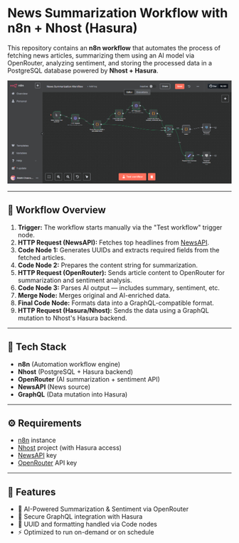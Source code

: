 # News Summarization Workflow with n8n + Nhost (Hasura)

This repository contains an **n8n workflow** that automates the process of fetching news articles, summarizing them using an AI model via OpenRouter, analyzing sentiment, and storing the processed data in a PostgreSQL database powered by **Nhost + Hasura**.

![Workflow Screenshot](./news-summarization.png)

---

## 🧠 Workflow Overview

1. **Trigger:** The workflow starts manually via the "Test workflow" trigger node.
2. **HTTP Request (NewsAPI):** Fetches top headlines from [NewsAPI](https://newsapi.org).
3. **Code Node 1:** Generates UUIDs and extracts required fields from the fetched articles.
4. **Code Node 2:** Prepares the content string for summarization.
5. **HTTP Request (OpenRouter):** Sends article content to OpenRouter for summarization and sentiment analysis.
6. **Code Node 3:** Parses AI output — includes summary, sentiment, etc.
7. **Merge Node:** Merges original and AI-enriched data.
8. **Final Code Node:** Formats data into a GraphQL-compatible format.
9. **HTTP Request (Hasura/Nhost):** Sends the data using a GraphQL mutation to Nhost's Hasura backend.

---

## 🚀 Tech Stack

- **n8n** (Automation workflow engine)
- **Nhost** (PostgreSQL + Hasura backend)
- **OpenRouter** (AI summarization + sentiment API)
- **NewsAPI** (News source)
- **GraphQL** (Data mutation into Hasura)

---

## ⚙️ Requirements

- [n8n](https://n8n.io) instance
- [Nhost](https://nhost.io) project (with Hasura access)
- [NewsAPI](https://newsapi.org) key
- [OpenRouter](https://openrouter.ai) API key

---

## 🧪 Features

- 🧠 AI-Powered Summarization & Sentiment via OpenRouter
- 🔐 Secure GraphQL integration with Hasura
- 🔀 UUID and formatting handled via Code nodes
- ⚡ Optimized to run on-demand or on schedule


